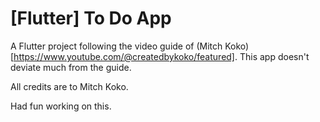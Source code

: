 # [Flutter] To Do App

A Flutter project following the video guide of (Mitch Koko)[https://www.youtube.com/@createdbykoko/featured].
This app doesn't deviate much from the guide.

All credits are to Mitch Koko.

Had fun working on this.
